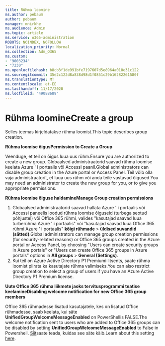 ```yaml
---
title: Rühma loomine
ms.author: pebaum
author: pebaum
manager: mnirkhe
ms.audience: Admin
ms.topic: article
ms.service: o365-administration
ROBOTS: NOINDEX, NOFOLLOW
localization_priority: Normal
ms.collection: Adm_O365
ms.custom:
- "9003234"
- "7230"
ms.openlocfilehash: b8cb3f1de991bfe7197607d5e8964a018e31c122
ms.sourcegitcommit: 35e2c122d8a838d98d1f0851c29b16282261580f
ms.translationtype: MT
ms.contentlocale: et-EE
ms.lasthandoff: 11/17/2020
ms.locfileid: "49088689"
---
```

# <a name="create-a-group"></a><span data-ttu-id="33c2b-102">Rühma loomine</span><span class="sxs-lookup"><span data-stu-id="33c2b-102">Create a group</span></span>

<span data-ttu-id="33c2b-103">Selles teemas kirjeldatakse rühma loomist.</span><span class="sxs-lookup"><span data-stu-id="33c2b-103">This topic describes group creation.</span></span>

<span data-ttu-id="33c2b-104">**Rühma loomise õigus**</span><span class="sxs-lookup"><span data-stu-id="33c2b-104">**Permission to Create a Group**</span></span>

<span data-ttu-id="33c2b-105">Veenduge, et teil on õigus luua uus rühm.</span><span class="sxs-lookup"><span data-stu-id="33c2b-105">Ensure you are authorized to create a new group.</span></span> <span data-ttu-id="33c2b-106">Globaalsed administraatorid saavad rühma loomise keelata Azure ' i portaalis või Accessi paanil.</span><span class="sxs-lookup"><span data-stu-id="33c2b-106">Global administrators can disable group creation in the Azure portal or Access Panel.</span></span> <span data-ttu-id="33c2b-107">Teil võib olla vaja administraatorit, et luua uus rühm või anda teile vastavad õigused.</span><span class="sxs-lookup"><span data-stu-id="33c2b-107">You may need an administrator to create the new group for you, or to give you appropriate permissions.</span></span>

<span data-ttu-id="33c2b-108">**Rühma loomise õiguse haldamine**</span><span class="sxs-lookup"><span data-stu-id="33c2b-108">**Manage Group creation permissions**</span></span>

1. <span data-ttu-id="33c2b-109">Globaalsed administraatorid saavad hallata Azure ' i portaalis või Accessi paneelis loodud rühma loomise õiguseid (turbega seotud põhjustel) või Office 365 rühmi, valides "kasutajad saavad luua turberühma Azure ' i portaalis" või "kasutajad saavad luua Office 365 rühmi Azure ' i portaalis" **kõigi rühmade**  >  **üldised suvandid (sätted)**.</span><span class="sxs-lookup"><span data-stu-id="33c2b-109">Global administrators can manage group creation permissions (for security-related reasons) or Office 365 groups created in the Azure portal or Access Panel, by choosing "Users can create security groups in Azure portals" or "Users can create Office 365 groups in Azure portals" options in **All groups** > **General (Settings)**.</span></span>
2. <span data-ttu-id="33c2b-110">Kui teil on Azure Active Directory P1 Premiumi litsents, saate rühma loomist piirata ka kasutajate rühma valimiseks.</span><span class="sxs-lookup"><span data-stu-id="33c2b-110">You can also restrict group creation to select a group of users if you have an Azure Active Directory P1 Premium license.</span></span>

<span data-ttu-id="33c2b-111">**Uute Office 365 rühma liikmete jaoks tervitusprogrammi teatise keelamine**</span><span class="sxs-lookup"><span data-stu-id="33c2b-111">**Disabling welcome notification for new Office 365 group members**</span></span>

<span data-ttu-id="33c2b-112">Office 365 rühmadesse lisatud kasutajatele, kes on lisatud Office rühmadesse, saab keelata, kui säte **UnifiedGroupWelcomeMessageEnabled** on PowerShellis FALSE.</span><span class="sxs-lookup"><span data-stu-id="33c2b-112">The welcome notification sent to users who are added to Office 365 groups can be disabled by setting **UnifiedGroupWelcomeMessageEnabled** to False in Powershell.</span></span> <span data-ttu-id="33c2b-113">[Siit](https://docs.microsoft.com/powershell/module/exchange/set-unifiedgroup?view=exchange-ps&preserve-view=true)saate teada, kuidas see säte käib.</span><span class="sxs-lookup"><span data-stu-id="33c2b-113">Learn about this setting [here](https://docs.microsoft.com/powershell/module/exchange/set-unifiedgroup?view=exchange-ps&preserve-view=true).</span></span>

